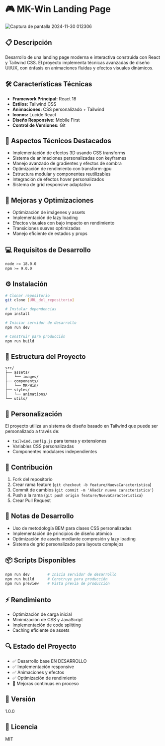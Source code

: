 # 🎮 MK-Win Landing Page

![Captura de pantalla 2024-11-30 012306](https://github.com/user-attachments/assets/9ca331f6-11db-4b19-b72a-b5dc434aa9ba)

## 📋 Descripción
Desarrollo de una landing page moderna e interactiva construida con React y Tailwind CSS. El proyecto implementa técnicas avanzadas de diseño UI/UX, con énfasis en animaciones fluidas y efectos visuales dinámicos.

## 🛠️ Características Técnicas
- **Framework Principal:** React 18
- **Estilos:** Tailwind CSS
- **Animaciones:** CSS personalizado + Tailwind
- **Iconos:** Lucide React
- **Diseño Responsive:** Mobile First
- **Control de Versiones:** Git

## 🔧 Aspectos Técnicos Destacados
- Implementación de efectos 3D usando CSS transforms
- Sistema de animaciones personalizadas con keyframes
- Manejo avanzado de gradientes y efectos de sombra
- Optimización de rendimiento con transform-gpu
- Estructura modular y componentes reutilizables
- Integración de efectos hover personalizados
- Sistema de grid responsive adaptativo

## 🚀 Mejoras y Optimizaciones
- Optimización de imágenes y assets
- Implementación de lazy loading
- Efectos visuales con bajo impacto en rendimiento
- Transiciones suaves optimizadas
- Manejo eficiente de estados y props

## 💻 Requisitos de Desarrollo
```bash
node >= 18.0.0
npm >= 9.0.0
```

## ⚙️ Instalación
```bash
# Clonar repositorio
git clone [URL_del_repositorio]

# Instalar dependencias
npm install

# Iniciar servidor de desarrollo
npm run dev

# Construir para producción
npm run build
```

## 📁 Estructura del Proyecto
```
src/
├── assets/
│   └── images/
├── components/
│   └── MK-Win/
├── styles/
│   └── animations/
└── utils/
```

## 🎨 Personalización
El proyecto utiliza un sistema de diseño basado en Tailwind que puede ser personalizado a través de:
- `tailwind.config.js` para temas y extensiones
- Variables CSS personalizadas
- Componentes modulares independientes

## 🤝 Contribución
1. Fork del repositorio
2. Crear rama feature (`git checkout -b feature/NuevaCaracteristica`)
3. Commit de cambios (`git commit -m 'Añadir nueva característica'`)
4. Push a la rama (`git push origin feature/NuevaCaracteristica`)
5. Crear Pull Request

## 📝 Notas de Desarrollo
- Uso de metodología BEM para clases CSS personalizadas
- Implementación de principios de diseño atómico
- Optimización de assets mediante compresión y lazy loading
- Sistema de grid personalizado para layouts complejos

## 📦 Scripts Disponibles
```bash
npm run dev        # Inicia servidor de desarrollo
npm run build      # Construye para producción
npm run preview    # Vista previa de producción
```

## ⚡ Rendimiento
- Optimización de carga inicial
- Minimización de CSS y JavaScript
- Implementación de code splitting
- Caching eficiente de assets

## 🔍 Estado del Proyecto
- ✅ Desarrollo base EN DESARROLLO
- ✅ Implementación responsive
- ✅ Animaciones y efectos
- ✅ Optimización de rendimiento
- 📌 Mejoras continuas en proceso

## 📌 Versión
1.0.0

## 📄 Licencia
MIT
